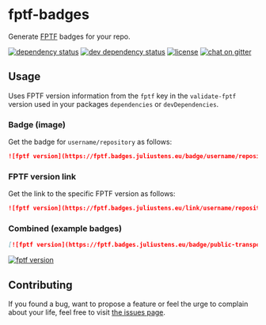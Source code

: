 # fptf-badges

Generate [FPTF](https://github.com/public-transport/friendly-public-transport-format) badges for your repo.

[![dependency status](https://img.shields.io/david/juliuste/fptf-badges.svg)](https://david-dm.org/juliuste/fptf-badges)
[![dev dependency status](https://img.shields.io/david/dev/juliuste/fptf-badges.svg)](https://david-dm.org/juliuste/fptf-badges#info=devDependencies)
[![license](https://img.shields.io/github/license/juliuste/fptf-badges.svg?style=flat)](LICENSE)
[![chat on gitter](https://badges.gitter.im/juliuste.svg)](https://gitter.im/juliuste)

## Usage

Uses FPTF version information from the `fptf` key in the `validate-fptf` version used in your packages `dependencies` or `devDependencies`.

### Badge (image)

Get the badge for `username/repository` as follows:

```md
![fptf version](https://fptf.badges.juliustens.eu/badge/username/repository)
```

### FPTF version link

Get the link to the specific FPTF version as follows:

```md
![fptf version](https://fptf.badges.juliustens.eu/link/username/repository)
```

### Combined (example badges)

```md
[![fptf version](https://fptf.badges.juliustens.eu/badge/public-transport/hafas-client)](https://fptf.badges.juliustens.eu/link/public-transport/hafas-client)
```

[![fptf version](https://fptf.badges.juliustens.eu/badge/public-transport/hafas-client)](https://fptf.badges.juliustens.eu/link/public-transport/hafas-client)

## Contributing

If you found a bug, want to propose a feature or feel the urge to complain about your life, feel free to visit [the issues page](https://github.com/juliuste/fptf-badges/issues).
